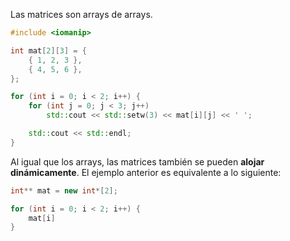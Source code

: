 Las matrices son arrays de arrays.

```cpp
#include <iomanip>

int mat[2][3] = {
	{ 1, 2, 3 },
	{ 4, 5, 6 },
};

for (int i = 0; i < 2; i++) {
	for (int j = 0; j < 3; j++)
		std::cout << std::setw(3) << mat[i][j] << ' ';

	std::cout << std::endl;
}
```

Al igual que los arrays, las matrices también se pueden **alojar dinámicamente**. El ejemplo anterior es equivalente a lo siguiente:

```cpp
int** mat = new int*[2];

for (int i = 0; i < 2; i++) {
	mat[i]
}
```